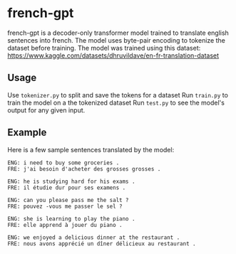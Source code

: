 # french-gpt
french-gpt is a decoder-only transformer model trained to translate english sentences into french.
The model uses byte-pair encoding to tokenize the dataset before training.
The model was trained using this dataset: https://www.kaggle.com/datasets/dhruvildave/en-fr-translation-dataset

## Usage
Use `tokenizer.py` to split and save the tokens for a dataset
Run `train.py` to train the model on a the tokenized dataset
Run `test.py` to see the model's output for any given input.

## Example
Here is a few sample sentences translated by the model:
```
ENG: i need to buy some groceries .
FRE: j'ai besoin d'acheter des grosses grosses . 

ENG: he is studying hard for his exams .
FRE: il étudie dur pour ses examens .   

ENG: can you please pass me the salt ?
FRE: pouvez -vous me passer le sel ?  

ENG: she is learning to play the piano .
FRE: elle apprend à jouer du piano .    

ENG: we enjoyed a delicious dinner at the restaurant .     
FRE: nous avons apprécié un dîner délicieux au restaurant .
```
